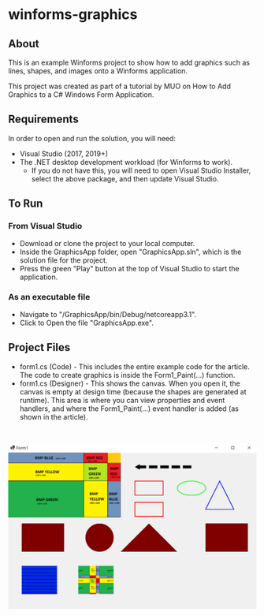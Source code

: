 # winforms-graphics

## About 

This is an example Winforms project to show how to add graphics such as lines, shapes, and images onto a Winforms application.

This project was created as part of a tutorial by MUO on How to Add Graphics to a C# Windows Form Application.

## Requirements

In order to open and run the solution, you will need:
* Visual Studio (2017, 2019+)
* The .NET desktop development workload (for Winforms to work). 
	* If you do not have this, you will need to open Visual Studio Installer, select the above package, and then update Visual Studio.

## To Run

### From Visual Studio
* Download or clone the project to your local computer.
* Inside the GraphicsApp folder, open "GraphicsApp.sln", which is the solution file for the project.
* Press the green "Play" button at the top of Visual Studio to start the application. 

### As an executable file
* Navigate to "/GraphicsApp/bin/Debug/netcoreapp3.1".
* Click to Open the file "GraphicsApp.exe".


## Project Files
* form1.cs (Code) - This includes the entire example code for the article. The code to create graphics is inside the Form1_Paint(...) function.
* form1.cs (Designer) - This shows the canvas. When you open it, the canvas is empty at design time (because the shapes are generated at runtime). This area is where you can view properties and event handlers, and where the Form1_Paint(...) event handler is added (as shown in the article).


<br>

![alt text](images/canvas.PNG)
